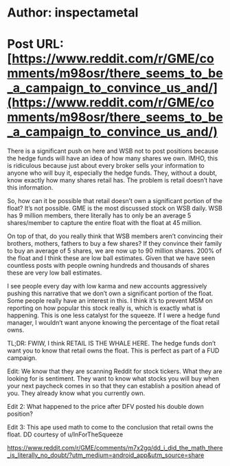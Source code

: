 # Author: inspectametal
# Post URL: [https://www.reddit.com/r/GME/comments/m98osr/there_seems_to_be_a_campaign_to_convince_us_and/](https://www.reddit.com/r/GME/comments/m98osr/there_seems_to_be_a_campaign_to_convince_us_and/)


There is a significant push on here and WSB not to post positions because the hedge funds will have an idea of how many shares we own. IMHO, this is ridiculous because just about every broker sells your information to anyone who will buy it, especially the hedge funds. They, without a doubt, know exactly how many shares retail has. The problem is retail doesn’t have this information. 

So, how can it be possible that retail doesn’t own a significant portion of the float? It’s not possible. GME is the most discussed stock on WSB daily. WSB has 9 million members, there literally has to only be an average 5 shares/member to capture the entire float with the float at 45 million. 

On top of that, do you really think that WSB members aren’t convincing their brothers, mothers, fathers to buy a few shares? If they convince their family to buy an average of 5 shares, we are now up to 90 million shares. 200% of the float and I think these are low ball estimates. Given that we have seen countless posts with people owning hundreds and thousands of shares these are very low ball estimates. 

I see people every day with low karma and new accounts aggressively pushing this narrative that we don’t own a significant portion of the float. Some people really have an interest in this. I think it’s to prevent MSM on reporting on how popular this stock really is, which is exactly what is happening. This is one less catalyst for the squeeze. If I were a hedge fund manager, I wouldn’t want anyone knowing the percentage of the float retail owns. 

TL;DR: FWIW, I think RETAIL IS THE WHALE HERE. The hedge funds don’t want you to know that retail owns the float. This is perfect as part of a FUD campaign.

Edit: We know that they are scanning Reddit for stock tickers. What they are looking for is sentiment. They want to know what stocks you will buy when  your next paycheck comes in so that they can establish a position ahead of you. They already know what you currently own.

Edit 2: What happened to the price after DFV posted his double down position?

Edit 3: This ape used math to come to the conclusion that retail owns the float. DD courtesy of u/InForTheSqueeze

https://www.reddit.com/r/GME/comments/m7x2gq/dd_i_did_the_math_there_is_literally_no_doubt/?utm_medium=android_app&utm_source=share